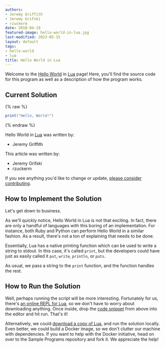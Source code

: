 ```yaml
---
authors:
- Jeremy Griffith
- Jeremy Grifski
- rzuckerm
date: 2018-04-19
featured-image: hello-world-in-lua.jpg
last-modified: 2023-05-15
layout: default
tags:
- hello-world
- lua
title: Hello World in Lua
---
```


Welcome to the [Hello World](https://sampleprograms.io/projects/hello-world) in [Lua](https://sampleprograms.io/languages/lua) page! Here, you'll find the source code for this program as well as a description of how the program works.

## Current Solution

{% raw %}

```lua
print("Hello, World!")

```

{% endraw %}

Hello World in [Lua](https://sampleprograms.io/languages/lua) was written by:

- Jeremy Griffith

This article was written by:

- Jeremy Grifski
- rzuckerm

If you see anything you'd like to change or update, [please consider contributing](https://github.com/TheRenegadeCoder/sample-programs).

## How to Implement the Solution

Let's get down to business.

As we'll quickly notice, Hello World in Lua is not that exciting. In fact, there
are only a handful of languages with this boring of an implementation. For
instance, both Ruby and Python can perform Hello World in a similar fashion.
As a result, there's not a ton of explaining that needs to be done.

Essentially, Lua has a native printing function which can be used to write a
string to stdout. In this case, it's called `print`, but the developers could
have just as easily called it `put`, `write`, `println`, or `puts`.

As usual, we pass a string to the `print` function, and the function handles the
rest.


## How to Run the Solution

Well, perhaps running the script will be more interesting. Fortunately for us,
there's [an online REPL for Lua][2], so we don't have to worry about downloading
anything. Once inside, drop the [code snippet][4] from above into the editor and hit
run. That's it!

Alternatively, we could [download a copy of Lua][3], and run the solution locally.
Even better, we could build a Docker image, so we don't clutter our machine with
dependencies. If you want to help with the Docker initiative, head on over to
the Sample Programs repository and fork it. We appreciate the help!

[2]: https://www.lua.org/cgi-bin/demo
[3]: https://www.lua.org/download.html
[4]: https://github.com/TheRenegadeCoder/sample-programs/blob/main/archive/l/lua/hello-world.lua
